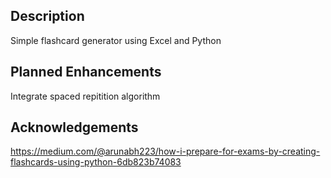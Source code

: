 ## Description
Simple flashcard generator using Excel and Python

## Planned Enhancements
Integrate spaced repitition algorithm

## Acknowledgements
https://medium.com/@arunabh223/how-i-prepare-for-exams-by-creating-flashcards-using-python-6db823b74083
